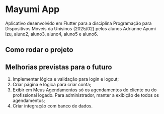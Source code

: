 # Mayumi App

Aplicativo desenvolvido em Flutter para a disciplina Programação para Dispositivos Móveis da Unisinos (2025/02) pelos alunos Adrianne Ayumi Izu, aluno2, aluno3, aluno4, aluno5 e aluno6.

## Como rodar o projeto

## Melhorias previstas para o futuro
1. Implementar lógica e validação para login e logout; 
2. Criar página e lógica para criar conta; 
3. Exibir em Meus Agendamentos só os agendamentos do cliente ou do profissional logado. Para administrador, manter a exibição de todos os agendamentos; 
4. Criar integração com banco de dados. 